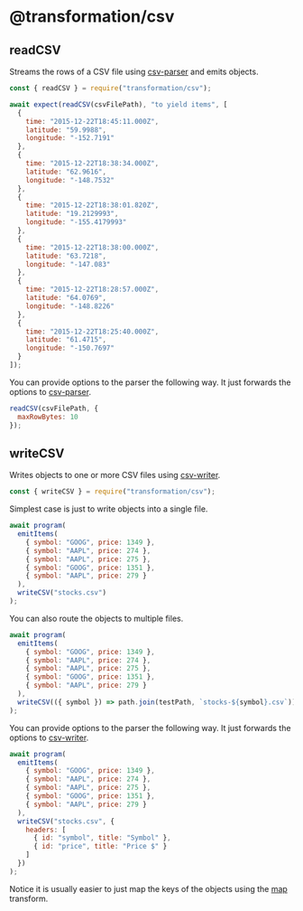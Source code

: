 # @transformation/csv

## readCSV

Streams the rows of a CSV file using [csv-parser](https://www.npmjs.com/package/csv-parser) and emits objects.

```js
const { readCSV } = require("transformation/csv");
```

```js
await expect(readCSV(csvFilePath), "to yield items", [
  {
    time: "2015-12-22T18:45:11.000Z",
    latitude: "59.9988",
    longitude: "-152.7191"
  },
  {
    time: "2015-12-22T18:38:34.000Z",
    latitude: "62.9616",
    longitude: "-148.7532"
  },
  {
    time: "2015-12-22T18:38:01.820Z",
    latitude: "19.2129993",
    longitude: "-155.4179993"
  },
  {
    time: "2015-12-22T18:38:00.000Z",
    latitude: "63.7218",
    longitude: "-147.083"
  },
  {
    time: "2015-12-22T18:28:57.000Z",
    latitude: "64.0769",
    longitude: "-148.8226"
  },
  {
    time: "2015-12-22T18:25:40.000Z",
    latitude: "61.4715",
    longitude: "-150.7697"
  }
]);
```

You can provide options to the parser the following way. It just forwards the options to [csv-parser](https://www.npmjs.com/package/csv-parser#options).

```js
readCSV(csvFilePath, {
  maxRowBytes: 10
});
```

## writeCSV

Writes objects to one or more CSV files using [csv-writer](https://www.npmjs.com/package/csv-writer).

```js
const { writeCSV } = require("transformation/csv");
```

Simplest case is just to write objects into a single file.

```js
await program(
  emitItems(
    { symbol: "GOOG", price: 1349 },
    { symbol: "AAPL", price: 274 },
    { symbol: "AAPL", price: 275 },
    { symbol: "GOOG", price: 1351 },
    { symbol: "AAPL", price: 279 }
  ),
  writeCSV("stocks.csv")
);
```

You can also route the objects to multiple files.

```js
await program(
  emitItems(
    { symbol: "GOOG", price: 1349 },
    { symbol: "AAPL", price: 274 },
    { symbol: "AAPL", price: 275 },
    { symbol: "GOOG", price: 1351 },
    { symbol: "AAPL", price: 279 }
  ),
  writeCSV(({ symbol }) => path.join(testPath, `stocks-${symbol}.csv`))
);
```

You can provide options to the parser the following way. It just forwards the options to [csv-writer](https://www.npmjs.com/package/csv-writer#createobjectcsvwriterparams).

```js
await program(
  emitItems(
    { symbol: "GOOG", price: 1349 },
    { symbol: "AAPL", price: 274 },
    { symbol: "AAPL", price: 275 },
    { symbol: "GOOG", price: 1351 },
    { symbol: "AAPL", price: 279 }
  ),
  writeCSV("stocks.csv", {
    headers: [
      { id: "symbol", title: "Symbol" },
      { id: "price", title: "Price $" }
    ]
  })
);
```

Notice it is usually easier to just map the keys of the objects using the [map](../core/Readme.md#map) transform.
